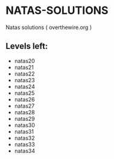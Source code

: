 # NATAS-SOLUTIONS
Natas solutions ( overthewire.org )

## Levels left:

- natas20
- natas21
- natas22
- natas23
- natas24
- natas25
- natas26
- natas27
- natas28
- natas29
- natas30
- natas31
- natas32
- natas33
- natas34
